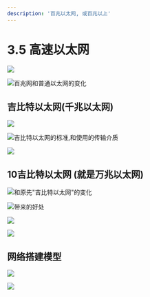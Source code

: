 ```yaml
---
description: '百兆以太网, 或百兆以上'
---
```


# 3.5 高速以太网

![](.gitbook/assets/ping-mu-kuai-zhao-20190421-14.25.01.png)



![&#x767E;&#x5146;&#x7F51;&#x548C;&#x666E;&#x901A;&#x4EE5;&#x592A;&#x7F51;&#x7684;&#x53D8;&#x5316;](.gitbook/assets/ping-mu-kuai-zhao-20190421-14.27.43.png)



## 吉比特以太网\(千兆以太网\)

![](.gitbook/assets/ping-mu-kuai-zhao-20190421-14.29.52.png)

![&#x5409;&#x6BD4;&#x7279;&#x4EE5;&#x592A;&#x7F51;&#x7684;&#x6807;&#x51C6;,&#x548C;&#x4F7F;&#x7528;&#x7684;&#x4F20;&#x8F93;&#x4ECB;&#x8D28;](.gitbook/assets/ping-mu-kuai-zhao-20190421-14.31.24.png)



![](.gitbook/assets/ping-mu-kuai-zhao-20190421-14.34.11.png)



## 

## 

## 

## 10吉比特以太网 \(就是万兆以太网\)

![&#x548C;&#x539F;&#x5148;&quot;&#x5409;&#x6BD4;&#x7279;&#x4EE5;&#x592A;&#x7F51;&quot;&#x7684;&#x53D8;&#x5316;](.gitbook/assets/ping-mu-kuai-zhao-20190421-14.35.30.png)



![&#x5E26;&#x6765;&#x7684;&#x597D;&#x5904;](.gitbook/assets/ping-mu-kuai-zhao-20190421-14.37.07.png)



![](.gitbook/assets/ping-mu-kuai-zhao-20190421-14.38.01.png)

![](.gitbook/assets/ping-mu-kuai-zhao-20190421-14.38.45.png)





## 网络搭建模型

![](.gitbook/assets/ping-mu-kuai-zhao-20190421-14.40.58.png)



![](.gitbook/assets/ping-mu-kuai-zhao-20190421-14.41.29.png)










